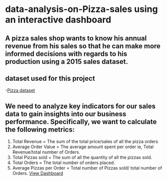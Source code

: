 # data-analysis-on-Pizza-sales using an interactive dashboard
## A pizza sales shop wants to know his annual revenue from his sales so that he can make more informed decisions with regards to his production using a 2015 sales dataset.
## dataset used for this project
-<a href= "https://drive.google.com/file/d/10JSce9NXqOy-9lgkL2pURLdOZBb0_ys7/view?usp=drive_link">Pizza dataset</a>
## We need to analyze key indicators for our sales data to gain insights into our business performance. Specifically, we want to calculate the following metrics:
1.	Total Revenue = The sum of the total price/sales of all the pizza orders
2.	Average Order Value = The average amount spent per order ie, Total Revenue/total number of Orders.
3.	Total Pizzas sold = The sum of all the quantity of all the pizzas sold.
4.	Total Orders = The total number of orders placed.
5.	Average Pizzas per Order = Total number of Pizzas sold/ total number of Orders.
<a href = "https://drive.google.com/file/d/1ElwlkkdcA96CdVTwvXIXU1UKRGXYt7Yp/view?usp=drive_link"> View Dashboard </a>
